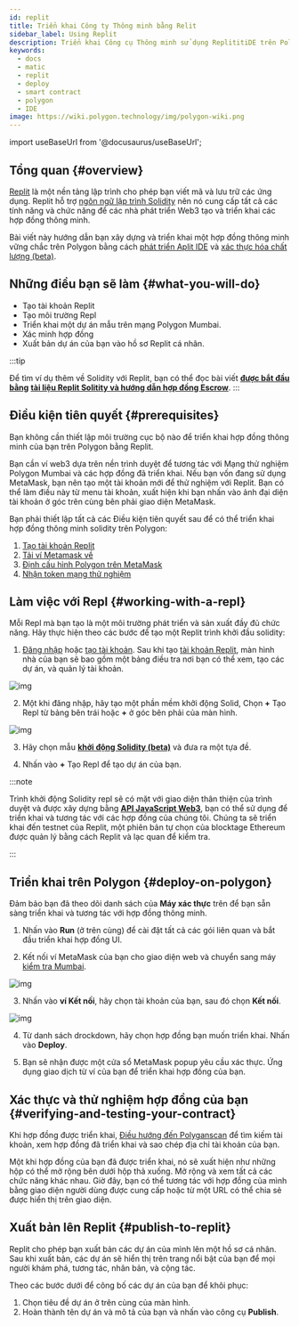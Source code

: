 ```yaml
---
id: replit
title: Triển khai Công ty Thông minh bằng Relit
sidebar_label: Using Replit
description: Triển khai Công cụ Thông minh sử dụng ReplititiDE trên Polygon
keywords:
  - docs
  - matic
  - replit
  - deploy
  - smart contract
  - polygon
  - IDE
image: https://wiki.polygon.technology/img/polygon-wiki.png
---
```


import useBaseUrl from '@docusaurus/useBaseUrl';

## Tổng quan {#overview}

[Replit](https://docs.replit.com/tutorials/01-introduction-to-the-repl-it-ide) là một nền tảng lập trình cho phép bạn viết mã và lưu trữ các ứng dụng. Replit hỗ trợ [ngôn ngữ lập trình Solidity](https://replit.com/@replit/Solidity-starter-beta?v=1) nên nó cung cấp tất cả các tính năng và chức năng để các nhà phát triển Web3 tạo và triển khai các hợp đồng thông minh.

Bài viết này hướng dẫn bạn xây dựng và triển khai một hợp đồng thông minh vững chắc trên Polygon bằng cách [phát triển Aplit IDE](https://replit.com/signup) và [xác thực hóa chất lượng (beta)](https://replit.com/@replit/Solidity-starter-beta?v=1).

## Những điều bạn sẽ làm {#what-you-will-do}

- Tạo tài khoản Replit
- Tạo môi trường Repl
- Triển khai một dự án mẫu trên mạng Polygon Mumbai.
- Xác minh hợp đồng
- Xuất bản dự án của bạn vào hồ sơ Replit cá nhân.

:::tip

Để tìm ví dụ thêm về Solidity với Replit, bạn có thể đọc bài viết <ins>**[được bắt đầu bằng](https://blog.replit.com/solidity)**</ins> <ins>**[tài liệu Replit Solitity và hướng dẫn hợp đồng Escrow](https://docs.replit.com/tutorials/33-escrow-contract-with-solidity)**</ins>.
:::

## Điều kiện tiên quyết {#prerequisites}

Bạn không cần thiết lập môi trường cục bộ nào để triển khai hợp đồng thông minh của bạn trên Polygon bằng Replit.

Bạn cần ví web3 dựa trên nền trình duyệt để tương tác với Mạng thử nghiệm Polygon Mumbai và các hợp đồng đã triển khai. Nếu bạn vốn đang sử dụng MetaMask, bạn nên tạo một tài khoản mới để thử nghiệm với Replit. Bạn có thể làm điều này từ menu tài khoản, xuất hiện khi bạn nhấn vào ảnh đại diện tài khoản ở góc trên cùng bên phải giao diện MetaMask.

Bạn phải thiết lập tất cả các Điều kiện tiên quyết sau để có thể triển khai hợp đồng thông minh solidity trên Polygon:

1. [Tạo tài khoản Replit](https://replit.com/signup)
2. [Tải ví Metamask về](/docs/develop/metamask/hello)
3. [Định cấu hình Polygon trên MetaMask](/docs/develop/metamask/config-polygon-on-metamask)
4. [Nhận token mạng thử nghiệm](https://faucet.polygon.technology)

## Làm việc với Repl {#working-with-a-repl}

Mỗi Repl mà bạn tạo là một môi trường phát triển và sản xuất đầy đủ chức năng. Hãy thực hiện theo các bước để tạo một Replit trình khởi đầu solidity:

1. [Đăng nhập](https://replit.com/login) hoặc [tạo tài khoản](https://replit.com/signup). Sau khi tạo [tài khoản Replit](https://docs.replit.com/tutorials/01-introduction-to-the-repl-it-ide), màn hình nhà của bạn sẽ bao gồm một bảng điều tra nơi bạn có thể xem, tạo các dự án, và quản lý tài khoản.

![img](/img/replit/dashboard.png)

2. Một khi đăng nhập, hãy tạo một phần mềm khởi động Solid, Chọn **+** Tạo Repl từ bảng bên trái hoặc **+** ở góc bên phải của màn hình.

![img](/img/replit/solidity.png)

3. Hãy chọn mẫu [**khởi động Solidity (beta)**](https://replit.com/@replit/Solidity-starter-beta?v=1) và đưa ra một tựa đề.

4. Nhấn vào **+** Tạo Repl để tạo dự án của bạn.

:::note

Trình khởi động Solidity repl sẽ có mặt với giao diện thân thiện của trình duyệt và được xây dựng bằng <ins>**[API JavaScript Web3](https://web3js.readthedocs.io/en/v1.5.2/)**</ins>, bạn có thể sử dụng để triển khai và tương tác với các hợp đồng của chúng tôi. Chúng ta sẽ triển khai đến testnet của Replit, một phiên bản tự chọn của blocktage Ethereum được quản lý bằng cách Replit và lạc quan để kiểm tra.

:::

## Triển khai trên Polygon {#deploy-on-polygon}

Đảm bảo bạn đã theo dõi danh sách của **Máy xác thực** trên để bạn sẵn sàng triển khai và tương tác với hợp đồng thông minh.

1. Nhấn vào **Run** (ở trên cùng) để cài đặt tất cả các gói liên quan và bắt đầu triển khai hợp đồng UI.

2. Kết nối ví MetaMask của bạn cho giao diện web và chuyển sang máy [kiểm tra Mumbai](docs/develop/metamask/config-polygon-on-metamask).

![img](/img/replit/connect.png)

3. Nhấn vào **ví Kết nối**, hãy chọn tài khoản của bạn, sau đó chọn **Kết nối**.

![img](/img/replit/deploy-list.png)

4. Từ danh sách drockdown, hãy chọn hợp đồng bạn muốn triển khai. Nhấn vào **Deploy**.

5. Bạn sẽ nhận được một cửa sổ MetaMask popup yêu cầu xác thực. Ứng dụng giao dịch từ ví của bạn để triển khai hợp đồng của bạn.

## Xác thực và thử nghiệm hợp đồng của bạn {#verifying-and-testing-your-contract}

Khi hợp đồng được triển khai, [Điều hướng đến Polyganscan](https://mumbai.polygonscan.com/) để tìm kiếm tài khoản, xem hợp đồng đã triển khai và sao chép địa chỉ tài khoản của bạn.

Một khi hợp đồng của bạn đã được triển khai, nó sẽ xuất hiện như những hộp có thể mở rộng bên dưới hộp thả xuống. Mở rộng và xem tất cả các chức năng khác nhau. Giờ đây, bạn có thể tương tác với hợp đồng của mình bằng giao diện người dùng được cung cấp hoặc từ một URL có thể chia sẻ được hiển thị trên giao diện.

## Xuất bản lên Replit {#publish-to-replit}

Replit cho phép bạn xuất bản các dự án của mình lên một hồ sơ cá nhân. Sau khi xuất bản, các dự án sẽ hiển thị trên trang nổi bật của bạn để mọi người khám phá, tương tác, nhân bản, và cộng tác.

Theo các bước dưới để công bố các dự án của bạn để khôi phục:

1. Chọn tiêu đề dự án ở trên cùng của màn hình.
2. Hoàn thành tên dự án và mô tả của bạn và nhấn vào công cụ **Publish**.
